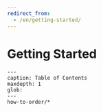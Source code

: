 ```yaml
---
redirect_from:
  - /en/getting-started/
---
```


# Getting Started

```{toctree}
---
caption: Table of Contents
maxdepth: 1
glob:
---
how-to-order/*
```
